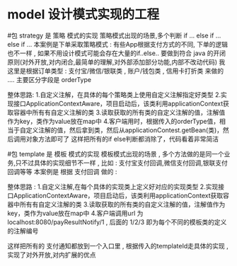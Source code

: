 # model 设计模式实现的工程
#包 strategy 是 策略 模式的实现
策略模式出现的场景,多个判断 if ... else if ... else if ...
本案例是下单采取策略模式 :
    有些App根据支付方式的不同, 下单的逻辑也不一样 , 如果不用设计模式可能会存在大量的if..else..
    要做到符合 java 的开闭原则(对外开放,对内闭合,最简单的理解,对外部添加部分功能,内部不改动代码)
    我这里是根据订单类型 : 支付宝/微信/银联类 , 账户/钱包类 , 信用卡打折类 来做的 .... 主要区分字段是 orderType
    
整体思路:
    1.自定义注解，在具体的每个策略类上使用自定义注解指定好类型
    2.实现接口ApplicationContextAware，项目启动后，该类利用applicationContext获取容器中所有有自定义注解的类
    3.读取获取的所有类的自定义注解的值，注解值作为key，类作为value放在map中
    4.客户端用时，根据传入的orderType值，相当于自定义注解的值，然后拿到类，然后从applicationContest.getBean(类)，然后调用对象方法即可了
  这样把所有的if else判断都消除了，代码看着非常简洁
  
#包 template 是 模板 模式的实现
模板模式出现的场景 , 多个方法做的是同一个业务,只不过具体的实现细节不一样 , 比如 : 支付宝支付回调,微信支付回调,银联支付回调等等
本案例是 根据 支付回调 做的 :

整体思路 :
    1.自定义注解,在每个具体的实现类上定义好对应的实现类型
    2.实现接口ApplicationContextAware，项目启动后，该类利用applicationContext获取容器中所有有自定义注解的类
    3.读取获取的所有类的自定义注解的值，注解值作为key，类作为value放在map中
    4.客户端调用url 为 localhost:8080/payResultNotify/1 , 后面的 1/2/3 即为每个不同的模板类的定义的注解编号
    
   这样把所有的 支付通知都放到一个入口里 , 根据传入的templateId走具体的实现 , 实现了对外开放,对内扩展的优点
